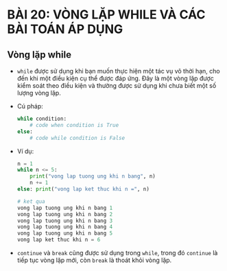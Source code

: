 # BÀI 20: VÒNG LẶP WHILE VÀ CÁC BÀI TOÁN ÁP DỤNG

## Vòng lặp while

- `while` được sử dụng khi bạn muốn thực hiện một tác vụ vô thời hạn, cho đến khi một điều kiện cụ thể được đáp ứng. Đây là một vòng lặp được kiểm soát theo điều kiện và thường được sử dụng khi chưa biết một số lượng vòng lặp.

- Cú pháp:

    ```python
    while condition:
        # code when condition is True
    else: 
        # code while condition is False
    ```

- Ví dụ:

    ```python
    n = 1
    while n <= 5:
        print("vong lap tuong ung khi n bang", n)
        n += 1
    else: print("vong lap ket thuc khi n =", n)
    ```

    ```python
    # ket qua
    vong lap tuong ung khi n bang 1
    vong lap tuong ung khi n bang 2
    vong lap tuong ung khi n bang 3
    vong lap tuong ung khi n bang 4
    vong lap tuong ung khi n bang 5
    vong lap ket thuc khi n = 6
    ```

- `continue` và `break` cũng được sử dụng trong `while`, trong đó `continue` là tiếp tục vòng lặp mới, còn `break` là thoát khỏi vòng lặp. 